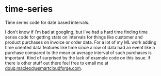 # time-series
Time series code for date based intervals.

I don't know if I'm bad at googling, but I've had a hard time finding time series code for getting stats on intervals for things like customer and product purchases on invoice or order data. For a lot of my ML work adding time oriented data features like time since a row of data had an event like a purchase compared to the mean or average interval of such purchases is important. Kind of surprised by the lack of example code on this issue. If there is other stuff out there feel free to email me at doug.macleod@smartcloudforge.com.
